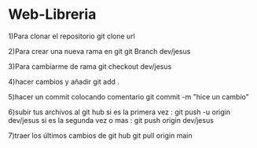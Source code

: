 # Web-Libreria
<p>
  1)Para clonar el repositorio 
git clone url

2)Para crear una nueva rama en git 
git Branch dev/jesus

3)Para cambiarme de rama
git checkout dev/jesus 

4)hacer cambios y añadir 
git add .

5)hacer un commit colocando comentario
git commit -m "hice un cambio"

6)subir tus archivos al git hub
si es la primera vez : 
git push -u origin dev/jesus
si es la segunda vez o mas : 
git push origin dev/jesus

7)traer los últimos cambios de git hub
git pull origin main
</p>
